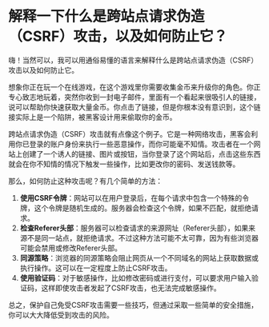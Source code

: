 # 解释一下什么是跨站点请求伪造（CSRF）攻击，以及如何防止它？

嗨！当然可以，我可以用通俗易懂的语言来解释什么是跨站点请求伪造（CSRF）攻击以及如何防止它。



想象你正在玩一个在线游戏，在这个游戏里你需要收集金币来升级你的角色。你正专心致志地玩着，突然你收到一封电子邮件，里面有一个看起来很吸引人的链接，说可以帮助你快速获取大量金币。你点击了链接，但是你根本没有意识到，这个链接实际上是一个陷阱，被黑客设计用来偷取你的金币。



跨站点请求伪造（CSRF）攻击就有点像这个例子。它是一种网络攻击，黑客会利用你已登录的账户身份来执行一些恶意操作，而你可能毫不知情。攻击者在一个网站上创建了一个诱人的链接、图片或按钮，当你登录了这个网站后，点击这些东西就会在你不知情的情况下触发一些操作，比如更改你的密码、发送钱款等。



那么，如何防止这种攻击呢？有几个简单的方法：

1.  **使用CSRF令牌**：网站可以在用户登录后，在每个请求中包含一个特殊的令牌，这个令牌是随机生成的。服务器会检查这个令牌，如果不匹配，就拒绝请求。 
2.  **检查Referer头部**：服务器可以检查请求的来源网址（Referer头部），如果来源不是同一站点，就拒绝请求。不过这种方法可能不太可靠，因为有些浏览器可能会禁用或修改Referer头部。 
3.  **同源策略**：浏览器的同源策略会阻止网页从一个不同域名的网站上获取数据或执行操作。这可以在一定程度上防止CSRF攻击。 
4.  **使用验证码**：对于敏感操作，比如修改密码或进行支付，可以要求用户输入验证码，这样即使攻击者发起了CSRF攻击，也无法完成敏感操作。 



总之，保护自己免受CSRF攻击需要一些技巧，但通过采取一些简单的安全措施，你可以大大降低受到攻击的风险。


